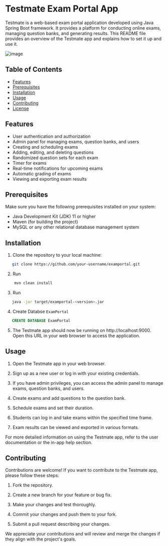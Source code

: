 # Testmate Exam Portal App

Testmate is a web-based exam portal application developed using Java Spring Boot framework. It provides a platform for conducting online exams, managing question banks, and generating results. This README file provides an overview of the Testmate app and explains how to set it up and use it.

![image](https://drive.google.com/uc?export=view&id=1mjoRDbjsaeDI0K734RYDmh-AZcho1BZ5)

## Table of Contents

- [Features](#features)
- [Prerequisites](#prerequisites)
- [Installation](#installation)
- [Usage](#usage)
- [Contributing](#contributing)
- [License](#license)

## Features

- User authentication and authorization
- Admin panel for managing exams, question banks, and users
- Creating and scheduling exams
- Adding, editing, and deleting questions
- Randomized question sets for each exam
- Timer for exams
- Real-time notifications for upcoming exams
- Automatic grading of exams
- Viewing and exporting exam results

## Prerequisites

Make sure you have the following prerequisites installed on your system:

- Java Development Kit (JDK) 11 or higher
- Maven (for building the project)
- MySQL or any other relational database management system

## Installation

1. Clone the repository to your local machine:
```bash
   git clone https://github.com/your-username/examportal.git
```
2. Run
```bash
    mvn clean install
```
3. Run
```bash
   java -jar target/examportal-<version>.jar
```
4. Create Databse `ExamPortal`
```sql
   CREATE DATABASE ExamPortal
```
5. The Testmate app should now be running on http://localhost:9000. Open this URL in your web browser to access the application.

## Usage

1. Open the Testmate app in your web browser.

2. Sign up as a new user or log in with your existing credentials.

3. If you have admin privileges, you can access the admin panel to manage exams, question banks, and users.

4. Create exams and add questions to the question bank.

5. Schedule exams and set their duration.

6. Students can log in and take exams within the specified time frame.

7. Exam results can be viewed and exported in various formats.

For more detailed information on using the Testmate app, refer to the user documentation or the in-app help section.

## Contributing

Contributions are welcome! If you want to contribute to the Testmate app, please follow these steps:

1. Fork the repository.

2. Create a new branch for your feature or bug fix.

3. Make your changes and test thoroughly.

4. Commit your changes and push them to your fork.

5. Submit a pull request describing your changes.

We appreciate your contributions and will review and merge the changes if they align with the project's goals.

